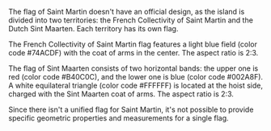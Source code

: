 The flag of Saint Martin doesn't have an official design, as the island is divided into two territories: the French Collectivity of Saint Martin and the Dutch Sint Maarten. Each territory has its own flag.

The French Collectivity of Saint Martin flag features a light blue field (color code #74ACDF) with the coat of arms in the center. The aspect ratio is 2:3.

The flag of Sint Maarten consists of two horizontal bands: the upper one is red (color code #B40C0C), and the lower one is blue (color code #002A8F). A white equilateral triangle (color code #FFFFFF) is located at the hoist side, charged with the Sint Maarten coat of arms. The aspect ratio is 2:3.

Since there isn't a unified flag for Saint Martin, it's not possible to provide specific geometric properties and measurements for a single flag.